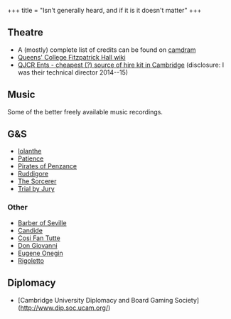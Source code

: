 +++
title = "Isn't generally heard, and if it is it doesn't matter"
+++

## Theatre

* A (mostly) complete list of credits can be found on
[camdram](https://www.camdram.net/people/benjamin-gill)
* [Queens' College Fitzpatrick Hall wiki](https://fitzpat.soc.srcf.net)
* [QJCR Ents - cheapest (?) source of hire kit in Cambridge](http://qents.org/)
(disclosure: I was their technical director 2014--15)

## Music
Some of the better freely available music recordings.

## G&S

* [Iolanthe](https://www.youtube.com/watch?v=FAGNd7vAZJk)
* [Patience](https://www.youtube.com/watch?v=8P_Pm1d_9gA)
* [Pirates of Penzance](https://www.youtube.com/watch?v=mp9pKUca_JY)
* [Ruddigore](https://www.youtube.com/watch?v=SuO6P71x7yQ)
* [The Sorcerer](https://www.youtube.com/watch?v=Z7pOrzjvxr0)
* [Trial by Jury](https://www.youtube.com/watch?v=hM831_aDYfQ)

### Other

* [Barber of Seville](https://youtu.be/enEVv02f6bo?t=156)
* [Candide](https://youtu.be/cMIzHnyuiNY?t=458)
* [Cosi Fan Tutte](https://www.youtube.com/watch?v=Is7smVObK64)
* [Don Giovanni](https://youtu.be/_6Csn-YCwIo?t=160)
* [Eugene Onegin](https://www.youtube.com/watch?v=n1Crz87zAfI)
* [Rigoletto](https://www.youtube.com/watch?v=Bkh8Txyh3NY)

## Diplomacy

* [Cambridge University Diplomacy and Board Gaming Society]
(http://www.dip.soc.ucam.org/)
